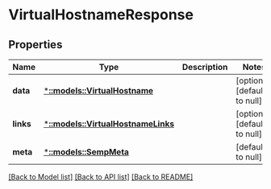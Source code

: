 # VirtualHostnameResponse

## Properties
Name | Type | Description | Notes
------------ | ------------- | ------------- | -------------
**data** | [***::models::VirtualHostname**](VirtualHostname.md) |  | [optional] [default to null]
**links** | [***::models::VirtualHostnameLinks**](VirtualHostnameLinks.md) |  | [optional] [default to null]
**meta** | [***::models::SempMeta**](SempMeta.md) |  | [default to null]

[[Back to Model list]](../README.md#documentation-for-models) [[Back to API list]](../README.md#documentation-for-api-endpoints) [[Back to README]](../README.md)


